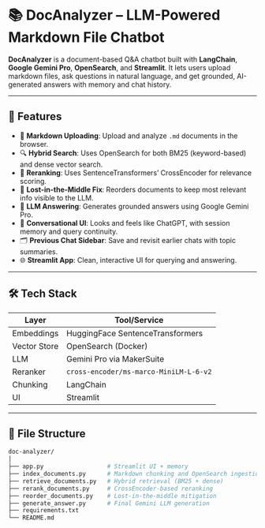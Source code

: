 # 📚 DocAnalyzer – LLM-Powered Markdown File Chatbot

**DocAnalyzer** is a document-based Q&A chatbot built with **LangChain**, **Google Gemini Pro**, **OpenSearch**, and **Streamlit**. It lets users upload markdown files, ask questions in natural language, and get grounded, AI-generated answers with memory and chat history.

---

## 🚀 Features

- 📄 **Markdown Uploading**: Upload and analyze `.md` documents in the browser.
- 🔍 **Hybrid Search**: Uses OpenSearch for both BM25 (keyword-based) and dense vector search.
- 🎯 **Reranking**: Uses SentenceTransformers’ CrossEncoder for relevance scoring.
- 🧠 **Lost-in-the-Middle Fix**: Reorders documents to keep most relevant info visible to the LLM.
- 🤖 **LLM Answering**: Generates grounded answers using Google Gemini Pro.
- 💬 **Conversational UI**: Looks and feels like ChatGPT, with session memory and query continuity.
- 🗂️ **Previous Chat Sidebar**: Save and revisit earlier chats with topic summaries.
- 🌐 **Streamlit App**: Clean, interactive UI for querying and answering.

---

## 🛠️ Tech Stack

| Layer         | Tool/Service                      |
|---------------|----------------------------------|
| Embeddings    | HuggingFace SentenceTransformers |
| Vector Store  | OpenSearch (Docker)              |
| LLM           | Gemini Pro via MakerSuite        |
| Reranker      | `cross-encoder/ms-marco-MiniLM-L-6-v2` |
| Chunking      | LangChain                        |
| UI            | Streamlit                        |

---

## 📁 File Structure

```bash
doc-analyzer/
│
├── app.py                  # Streamlit UI + memory
├── index_documents.py      # Markdown chunking and OpenSearch ingestion
├── retrieve_documents.py   # Hybrid retrieval (BM25 + dense)
├── rerank_documents.py     # CrossEncoder-based reranking
├── reorder_documents.py    # Lost-in-the-middle mitigation
├── generate_answer.py      # Final Gemini LLM generation
├── requirements.txt
└── README.md